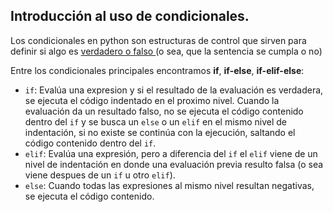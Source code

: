 


## Introducción al uso de condicionales.

Los condicionales en python son estructuras de control que sirven para definir si algo es <a href=https://es.wikipedia.org/wiki/Tipo_de_dato_l%C3%B3gico> verdadero o falso </a> (o sea, que la sentencia se cumpla o no)

Entre los condicionales principales encontramos **if**, **if-else**, **if-elif-else**:
          
  * `if`: Evalúa una expresion y si el resultado de la evaluación es verdadera, se ejecuta el código indentado en el proximo nivel. Cuando la evaluación da un resultado falso, no se ejecuta el código contenido dentro del `if` y se busca un `else` o un `elif` en el mismo nivel de indentación, si no existe se continúa con la ejecución, saltando el código contenido dentro del `if`.
  * `elif`: Evalúa una expresión, pero a diferencia del `if` el `elif` viene de un nivel de indentación en donde una evaluación previa resulto falsa (o sea viene despues de un `if` u otro `elif`).
  * `else`: Cuando todas las expresiones al mismo nivel resultan negativas, se ejecuta el código contenido. 

